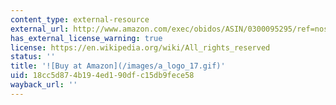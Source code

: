 ```yaml
---
content_type: external-resource
external_url: http://www.amazon.com/exec/obidos/ASIN/0300095295/ref=nosim/mitopencourse-20
has_external_license_warning: true
license: https://en.wikipedia.org/wiki/All_rights_reserved
status: ''
title: '![Buy at Amazon](/images/a_logo_17.gif)'
uid: 18cc5d87-4b19-4ed1-90df-c15db9fece58
wayback_url: ''
---
```

